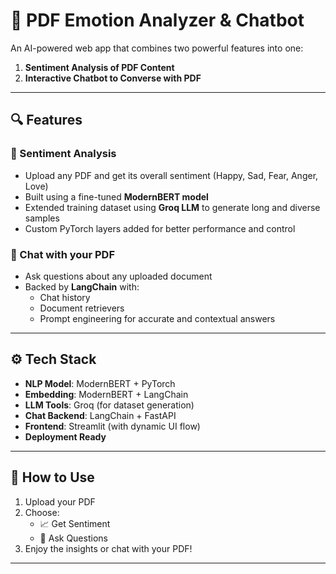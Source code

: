 # 🧠 PDF Emotion Analyzer & Chatbot

An AI-powered web app that combines two powerful features into one:

1. **Sentiment Analysis of PDF Content**
2. **Interactive Chatbot to Converse with PDF**

---

## 🔍 Features

### 📑 Sentiment Analysis

- Upload any PDF and get its overall sentiment (Happy, Sad, Fear, Anger, Love)
- Built using a fine-tuned **ModernBERT model**
- Extended training dataset using **Groq LLM** to generate long and diverse samples
- Custom PyTorch layers added for better performance and control

### 💬 Chat with your PDF

- Ask questions about any uploaded document
- Backed by **LangChain** with:
  - Chat history
  - Document retrievers
  - Prompt engineering for accurate and contextual answers

---

## ⚙️ Tech Stack

- **NLP Model**: ModernBERT + PyTorch
- **Embedding**: ModernBERT + LangChain
- **LLM Tools**: Groq (for dataset generation)
- **Chat Backend**: LangChain + FastAPI
- **Frontend**: Streamlit (with dynamic UI flow)
- **Deployment Ready**

---

## 🧪 How to Use

1. Upload your PDF
2. Choose:
   - 📈 Get Sentiment
   - 💬 Ask Questions
3. Enjoy the insights or chat with your PDF!

---

